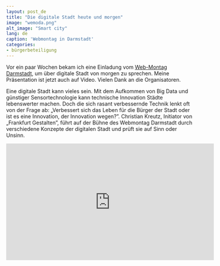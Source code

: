 ```yaml
---
layout: post_de
title: "Die digitale Stadt heute und morgen"
image: "wemoda.png"
alt_image: "Smart city"
lang: de
caption: 'Webmontag in Darmstadt'
categories:
- bürgerbeteiligung
---
```


Vor ein paar Wochen bekam ich eine Einladung vom [Web-Montag Darmstadt](http://www.wemoda.de), um über digitale Stadt von morgen zu sprechen. Meine Präsentation ist jetzt auch auf Video. Vielen Dank an die Organisatoren.  

Eine digitale Stadt kann vieles sein. Mit dem Aufkommen von Big Data und günstiger Sensortechnologie kann technische Innovation Städte lebenswerter machen. Doch die sich rasant verbessernde Technik lenkt oft von der Frage ab: „Verbessert sich das Leben für die Bürger der Stadt oder ist es eine Innovation, der Innovation wegen?”. Christian Kreutz, Initiator von „Frankfurt Gestalten”, führt auf der Bühne des Webmontag Darmstadt durch verschiedene Konzepte der digitalen Stadt und prüft sie auf Sinn oder Unsinn.

<iframe width="560" height="315" src="https://www.youtube.com/embed/xcmA_be2Vjg" frameborder="0" allowfullscreen></iframe>
